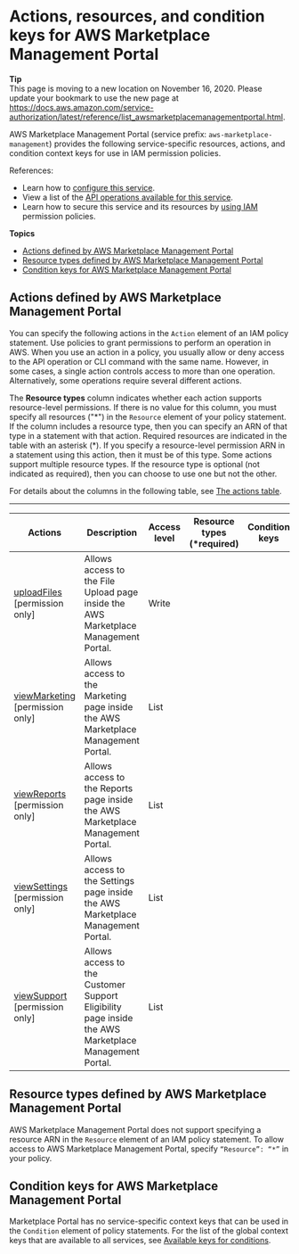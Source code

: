 # Actions, resources, and condition keys for AWS Marketplace Management Portal<a name="list_awsmarketplacemanagementportal"></a>

**Tip**  
This page is moving to a new location on November 16, 2020\. Please update your bookmark to use the new page at [https://docs\.aws\.amazon\.com/service\-authorization/latest/reference/list\_awsmarketplacemanagementportal\.html](https://docs.aws.amazon.com/service-authorization/latest/reference/list_awsmarketplacemanagementportal.html)\. 

AWS Marketplace Management Portal \(service prefix: `aws-marketplace-management`\) provides the following service\-specific resources, actions, and condition context keys for use in IAM permission policies\.

References:
+ Learn how to [configure this service](https://docs.aws.amazon.com/marketplace/latest/userguide/marketplace-management-portal-user-access.html)\.
+ View a list of the [API operations available for this service](https://docs.aws.amazon.com/marketplace/latest/userguide/)\.
+ Learn how to secure this service and its resources by [using IAM](https://docs.aws.amazon.com/marketplace/latest/userguide/marketplace-management-portal-user-access.html) permission policies\.

**Topics**
+ [Actions defined by AWS Marketplace Management Portal](#awsmarketplacemanagementportal-actions-as-permissions)
+ [Resource types defined by AWS Marketplace Management Portal](#awsmarketplacemanagementportal-resources-for-iam-policies)
+ [Condition keys for AWS Marketplace Management Portal](#awsmarketplacemanagementportal-policy-keys)

## Actions defined by AWS Marketplace Management Portal<a name="awsmarketplacemanagementportal-actions-as-permissions"></a>

You can specify the following actions in the `Action` element of an IAM policy statement\. Use policies to grant permissions to perform an operation in AWS\. When you use an action in a policy, you usually allow or deny access to the API operation or CLI command with the same name\. However, in some cases, a single action controls access to more than one operation\. Alternatively, some operations require several different actions\.

The **Resource types** column indicates whether each action supports resource\-level permissions\. If there is no value for this column, you must specify all resources \("\*"\) in the `Resource` element of your policy statement\. If the column includes a resource type, then you can specify an ARN of that type in a statement with that action\. Required resources are indicated in the table with an asterisk \(\*\)\. If you specify a resource\-level permission ARN in a statement using this action, then it must be of this type\. Some actions support multiple resource types\. If the resource type is optional \(not indicated as required\), then you can choose to use one but not the other\.

For details about the columns in the following table, see [The actions table](reference_policies_actions-resources-contextkeys.md#actions_table)\.


****  

| Actions | Description | Access level | Resource types \(\*required\) | Condition keys | Dependent actions | 
| --- | --- | --- | --- | --- | --- | 
|   [ uploadFiles ](https://docs.aws.amazon.com/marketplace/latest/userguide/detailed-management-portal-permissions.html#seller-ammp-permissions) \[permission only\] | Allows access to the File Upload page inside the AWS Marketplace Management Portal\. | Write |  |  |  | 
|   [ viewMarketing ](https://docs.aws.amazon.com/marketplace/latest/userguide/detailed-management-portal-permissions.html#seller-ammp-permissions) \[permission only\] | Allows access to the Marketing page inside the AWS Marketplace Management Portal\. | List |  |  |  | 
|   [ viewReports ](https://docs.aws.amazon.com/marketplace/latest/userguide/detailed-management-portal-permissions.html#seller-ammp-permissions) \[permission only\] | Allows access to the Reports page inside the AWS Marketplace Management Portal\. | List |  |  |  | 
|   [ viewSettings ](https://docs.aws.amazon.com/marketplace/latest/userguide/detailed-management-portal-permissions.html#seller-ammp-permissions) \[permission only\] | Allows access to the Settings page inside the AWS Marketplace Management Portal\. | List |  |  |  | 
|   [ viewSupport ](https://docs.aws.amazon.com/marketplace/latest/userguide/detailed-management-portal-permissions.html#seller-ammp-permissions) \[permission only\] | Allows access to the Customer Support Eligibility page inside the AWS Marketplace Management Portal\. | List |  |  |  | 

## Resource types defined by AWS Marketplace Management Portal<a name="awsmarketplacemanagementportal-resources-for-iam-policies"></a>

AWS Marketplace Management Portal does not support specifying a resource ARN in the `Resource` element of an IAM policy statement\. To allow access to AWS Marketplace Management Portal, specify `“Resource”: “*”` in your policy\.

## Condition keys for AWS Marketplace Management Portal<a name="awsmarketplacemanagementportal-policy-keys"></a>

Marketplace Portal has no service\-specific context keys that can be used in the `Condition` element of policy statements\. For the list of the global context keys that are available to all services, see [Available keys for conditions](reference_policies_condition-keys.html#AvailableKeys)\.